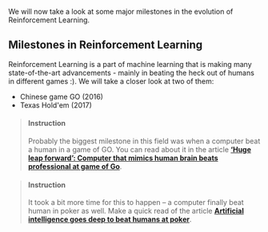 


We will now take a look at some major milestones in the evolution of Reinforcement Learning.


## Milestones in Reinforcement Learning

Reinforcement Learning is a part of machine learning that is making many state-of-the-art advancements - mainly in beating the heck out of humans in different games :). We will take a closer look at two of them:

- Chinese game GO (2016)
- Texas Hold'em (2017)

> #### Instruction
> Probably the biggest milestone in this field was when a computer beat a human in a game of GO. You can read about it in the article [**‘Huge leap forward’: Computer that mimics human brain beats professional at game of Go**](https://www.sciencemag.org/news/2016/01/huge-leap-forward-computer-mimics-human-brain-beats-professional-game-go#).


<!-- -->

> #### Instruction
> It took a bit more time for this to happen – a computer finally beat human in poker as well. Make a quick read of the article [**Artificial intelligence goes deep to beat humans at poker**](https://www.sciencemag.org/news/2017/03/artificial-intelligence-goes-deep-beat-humans-poker#).






